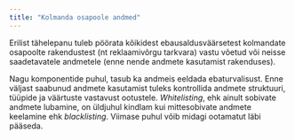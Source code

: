 ```yaml
---
title: "Kolmanda osapoole andmed"
---
```

Erilist tähelepanu tuleb pöörata kõikidest ebausaldusväärsetest kolmandate
osapoolte rakendustest (nt reklaamivõrgu tarkvara) vastu võetud või neisse
saadetavatele andmetele (enne nende andmete kasutamist rakenduses).

Nagu komponentide puhul, tasub ka andmeis eeldada ebaturvalisust. Enne väljast
saabunud andmete kasutamist tuleks kontrollida andmete struktuuri, tüüpide
ja väärtuste vastavust ootustele. *Whitelisting*, ehk ainult sobivate andmete
lubamine, on üldjuhul kindlam kui mittesobivate andmete keelamine ehk *blacklisting*. Viimase puhul võib midagi ootamatut läbi pääseda.
